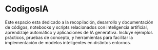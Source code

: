 # CodigosIA
Este espacio esta dedicado a la recopilación, desarrollo y documentación de códigos, notebooks y scripts relacionados con inteligencia artificial, aprendizaje automático y aplicaciones de IA generativa. Incluye ejemplos prácticos, pruebas de concepto, y herramientas para facilitar la implementación de modelos inteligentes en distintos entornos.

